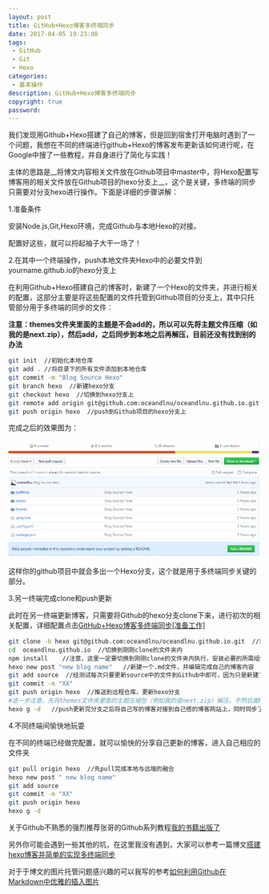 ```yaml
---
layout: post
title: GitHub+Hexo博客多终端同步
date: 2017-04-05 19:23:08
tags:
 - GitHub
 - Git
 - Hexo
categories:
 - 基本操作
description: GitHub+Hexo博客多终端同步
copyright: true
password: 
---
```


我们发现用Github+Hexo搭建了自己的博客，但是回到宿舍打开电脑时遇到了一个问题，我想在不同的终端进行github+Hexo的博客发布更新该如何进行呢，在Google中搜了一些教程，并自身进行了简化与实践！

主体的思路是__将博文内容相关文件放在Github项目中master中，将Hexo配置写博客用的相关文件放在Github项目的hexo分支上__，这个是关键，多终端的同步只需要对分支hexo进行操作。下面是详细的步骤讲解：

1.准备条件

安装Node.js,Git,Hexo环境，完成Github与本地Hexo的对接。

配置好这些，就可以捋起袖子大干一场了！

2.在其中一个终端操作，push本地文件夹Hexo中的必要文件到yourname.github.io的hexo分支上

在利用Github+Hexo搭建自己的博客时，新建了一个Hexo的文件夹，并进行相关的配置，这部分主要是将这些配置的文件托管到Github项目的分支上，其中只托管部分用于多终端的同步的文件：

__注意：themes文件夹里面的主题是不会add的，所以可以先将主题文件压缩（如我的是next.zip），然后add，之后同步到本地之后再解压，目前还没有找到别的办法__

```bash
git init  //初始化本地仓库
git add . //将目录下的所有文件添加到本地仓库
git commit -m "Blog Source Hexo"
git branch hexo  //新建hexo分支
git checkout hexo  //切换到hexo分支上
git remote add origin git@github.com:oceandlnu/oceandlnu.github.io.git  //将本地与Github项目对接
git push origin hexo  //push到Github项目的hexo分支上
```

完成之后的效果图为：

![](/uploads/2017-04-05/1.png)

这样你的github项目中就会多出一个Hexo分支，这个就是用于多终端同步关键的部分。

3.另一终端完成clone和push更新

此时在另一终端更新博客，只需要将Github的hexo分支clone下来，进行初次的相关配置，详细配置点击[GitHub+Hexo博客多终端同步[准备工作]](https://oceandlnu.github.io/2017/03/06/GitHub+Hexo%E5%8D%9A%E5%AE%A2%E5%A4%9A%E7%BB%88%E7%AB%AF%E5%90%8C%E6%AD%A5[%E5%87%86%E5%A4%87%E5%B7%A5%E4%BD%9C]/)

```bash
git clone -b hexo git@github.com:oceandlnu/oceandlnu.github.io.git  //将Github中hexo分支clone到本地
cd  oceandlnu.github.io  //切换到刚刚clone的文件夹内
npm install    //注意，这里一定要切换到刚刚clone的文件夹内执行，安装必要的所需组件，不用再hexo init
hexo new post "new blog name"   //新建一个.md文件，并编辑完成自己的博客内容
git add source  //经测试每次只要更新source中的文件到Github中即可，因为只是新建了一篇新博客
git commit -m "XX"
git push origin hexo  //推送到远程仓库，更新hexo分支
#这一步注意，先将themes文件夹里面的主题压缩包（例如我的是next.zip）解压，不然后面hexo g -d是没有页面效果的
hexo g -d   //push更新完分支之后将自己写的博客对接到自己搭的博客网站上，同时同步了Github中的master
```

4.不同终端间愉快地玩耍

在不同的终端已经做完配置，就可以愉快的分享自己更新的博客，进入自己相应的文件夹

```bash
git pull origin hexo  //先pull完成本地与远端的融合
hexo new post " new blog name"
git add source
git commit -m "XX"
git push origin hexo
hexo g -d
```

关于Github不熟悉的强烈推荐张哥的Github系列教程[我的书籍出版了](http://stormzhang.com/2017/01/20/learn-github-from-zero-pdf/)

另外你可能会遇到一些其他的坑，在这里我没有遇到，大家可以参考一篇博文[搭建hexo博客并简单的实现多终端同步](https://righere.github.io/2016/10/10/install-hexo/)

对于于博文的图片托管问题感兴趣的可以我写的参考[如何利用Github在Markdown中优雅的插入图片](http://blog.csdn.net/monkey_lzl/article/details/57480599)